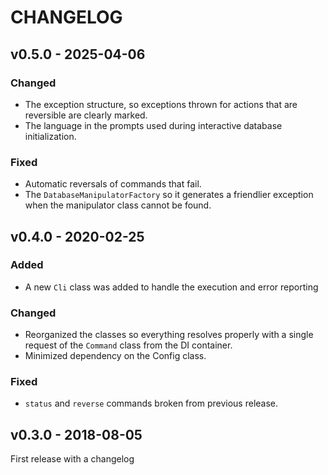 CHANGELOG
=========

## v0.5.0 - 2025-04-06
### Changed
- The exception structure, so exceptions thrown for actions that are reversible are clearly marked.
- The language in the prompts used during interactive database initialization.

### Fixed
- Automatic reversals of commands that fail.
- The `DatabaseManipulatorFactory` so it generates a friendlier exception when the manipulator class cannot be found.

## v0.4.0 - 2020-02-25

### Added
- A new `Cli` class was added to handle the execution and error reporting

### Changed
- Reorganized the classes so everything resolves properly with a single request of the `Command` class from the DI container.
- Minimized dependency on the Config class.

### Fixed
- `status` and `reverse` commands broken from previous release.

## v0.3.0 - 2018-08-05
First release with a changelog
